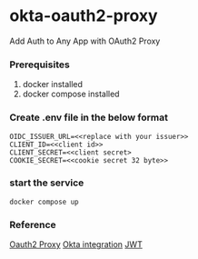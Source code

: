 # okta-oauth2-proxy
Add Auth to Any App with OAuth2 Proxy


### Prerequisites
1. docker installed
2. docker compose installed

### Create .env file in the below format
```
OIDC_ISSUER_URL=<<replace with your issuer>>
CLIENT_ID=<<client id>>
CLIENT_SECRET=<<client secret>
COOKIE_SECRET=<<cookie secret 32 byte>>
```

### start the service
```
docker compose up
```

### Reference
[Oauth2 Proxy](https://github.com/oauth2-proxy/oauth2-proxy)
[Okta integration](https://developer.okta.com/blog/2022/07/14/add-auth-to-any-app-with-oauth2-proxy)
[JWT](https://jwt.io/)